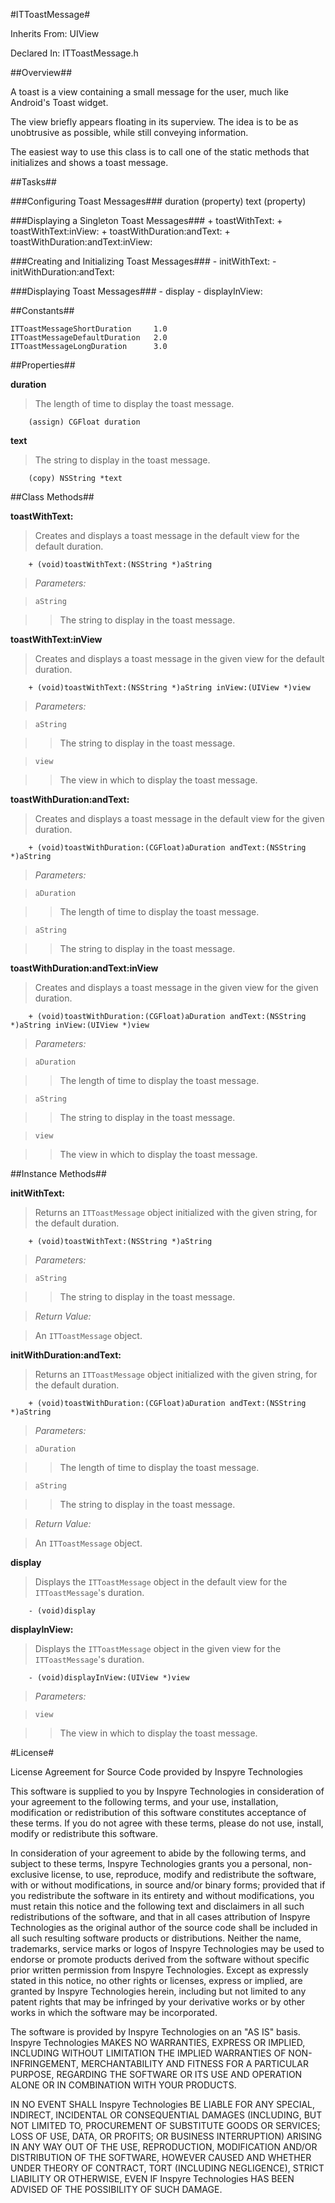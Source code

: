 #ITToastMessage#



Inherits From:    UIView

Declared In:      ITToastMessage.h


##Overview##

A toast is a view containing a small message for the user, much like Android's Toast widget.

The view briefly appears floating in its superview. The idea is to be as unobtrusive as possible, while still conveying information.

The easiest way to use this class is to call one of the static methods that initializes and shows a toast message.


##Tasks##

###Configuring Toast Messages###
    duration    (property)
    text        (property)

###Displaying a Singleton Toast Messages###
    + toastWithText:
    + toastWithText:inView:
    + toastWithDuration:andText:
    + toastWithDuration:andText:inView:

###Creating and Initializing Toast Messages###
    - initWithText:
    - initWithDuration:andText:

###Displaying Toast Messages###
    - display
    - displayInView:


##Constants##

    ITToastMessageShortDuration	    1.0
    ITToastMessageDefaultDuration   2.0
    ITToastMessageLongDuration      3.0


##Properties##

**duration**

>The length of time to display the toast message.

        (assign) CGFloat duration

**text**

>The string to display in the toast message.

        (copy) NSString *text


##Class Methods##

**toastWithText:**

>Creates and displays a toast message in the default view for the default duration.

        + (void)toastWithText:(NSString *)aString

>*Parameters:*

>`aString`

>>The string to display in the toast message.

**toastWithText:inView**

>Creates and displays a toast message in the given view for the default duration.

        + (void)toastWithText:(NSString *)aString inView:(UIView *)view

>*Parameters:*

>`aString`

>>The string to display in the toast message.

>`view`

>>The view in which to display the toast message.

**toastWithDuration:andText:**

>Creates and displays a toast message in the default view for the given duration.

        + (void)toastWithDuration:(CGFloat)aDuration andText:(NSString *)aString

>*Parameters:*

>`aDuration`

>>The length of time to display the toast message.

>`aString`

>>The string to display in the toast message.

**toastWithDuration:andText:inView**

>Creates and displays a toast message in the given view for the given duration.

        + (void)toastWithDuration:(CGFloat)aDuration andText:(NSString *)aString inView:(UIView *)view

>*Parameters:*

>`aDuration`

>>The length of time to display the toast message.

>`aString`

>>The string to display in the toast message.

>`view`

>>The view in which to display the toast message.


##Instance Methods##

**initWithText:**

>Returns an `ITToastMessage` object initialized with the given string, for the default duration.

        + (void)toastWithText:(NSString *)aString

>*Parameters:*

>`aString`

>>The string to display in the toast message.

>*Return Value:*

>An `ITToastMessage` object.

**initWithDuration:andText:**

>Returns an `ITToastMessage` object initialized with the given string, for the default duration.

        + (void)toastWithDuration:(CGFloat)aDuration andText:(NSString *)aString

>*Parameters:*

>`aDuration`

>>The length of time to display the toast message.

>`aString`

>>The string to display in the toast message.

>*Return Value:*

>An `ITToastMessage` object.

**display**

>Displays the `ITToastMessage` object in the default view for the `ITToastMessage`'s duration.

        - (void)display

**displayInView:**

>Displays the `ITToastMessage` object in the given view for the `ITToastMessage`'s duration.

        - (void)displayInView:(UIView *)view

>*Parameters:*

>`view`

>>The view in which to display the toast message.

#License#

License Agreement for Source Code provided by Inspyre Technologies

This software is supplied to you by Inspyre Technologies in consideration of your agreement to the following terms, and your use, installation, modification or redistribution of this software constitutes acceptance of these terms. If you do not agree with these terms, please do not use, install, modify or redistribute this software.

In consideration of your agreement to abide by the following terms, and subject to these terms, Inspyre Technologies grants you a personal, non-exclusive license, to use, reproduce, modify and redistribute the software, with or without modifications, in source and/or binary forms; provided that if you redistribute the software in its entirety and without modifications, you must retain this notice and the following text and disclaimers in all such redistributions of the software, and that in all cases attribution of Inspyre Technologies as the original author of the source code shall be included in all such resulting software products or distributions. Neither the name, trademarks, service marks or logos of Inspyre Technologies may be used to endorse or promote products derived from the software without specific prior written permission from Inspyre Technologies. Except as expressly stated in this notice, no other rights or licenses, express or implied, are granted by Inspyre Technologies herein, including but not limited to any patent rights that may be infringed by your derivative works or by other works in which the software may be incorporated.

The software is provided by Inspyre Technologies on an "AS IS" basis. Inspyre Technologies MAKES NO WARRANTIES, EXPRESS OR IMPLIED, INCLUDING WITHOUT LIMITATION THE IMPLIED WARRANTIES OF NON-INFRINGEMENT, MERCHANTABILITY AND FITNESS FOR A PARTICULAR PURPOSE, REGARDING THE SOFTWARE OR ITS USE AND OPERATION ALONE OR IN COMBINATION WITH YOUR PRODUCTS.

IN NO EVENT SHALL Inspyre Technologies BE LIABLE FOR ANY SPECIAL, INDIRECT, INCIDENTAL OR CONSEQUENTIAL DAMAGES (INCLUDING, BUT NOT LIMITED TO, PROCUREMENT OF SUBSTITUTE GOODS OR SERVICES; LOSS OF USE, DATA, OR PROFITS; OR BUSINESS INTERRUPTION) ARISING IN ANY WAY OUT OF THE USE, REPRODUCTION, MODIFICATION AND/OR DISTRIBUTION OF THE SOFTWARE, HOWEVER CAUSED AND WHETHER UNDER THEORY OF CONTRACT, TORT (INCLUDING NEGLIGENCE), STRICT LIABILITY OR OTHERWISE, EVEN IF Inspyre Technologies HAS BEEN ADVISED OF THE POSSIBILITY OF SUCH DAMAGE.